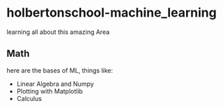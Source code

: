 # holbertonschool-machine_learning
learning all about this amazing Area

## Math
here are the bases of ML, things like:
- Linear Algebra and Numpy
- Plotting with Matplotlib
- Calculus